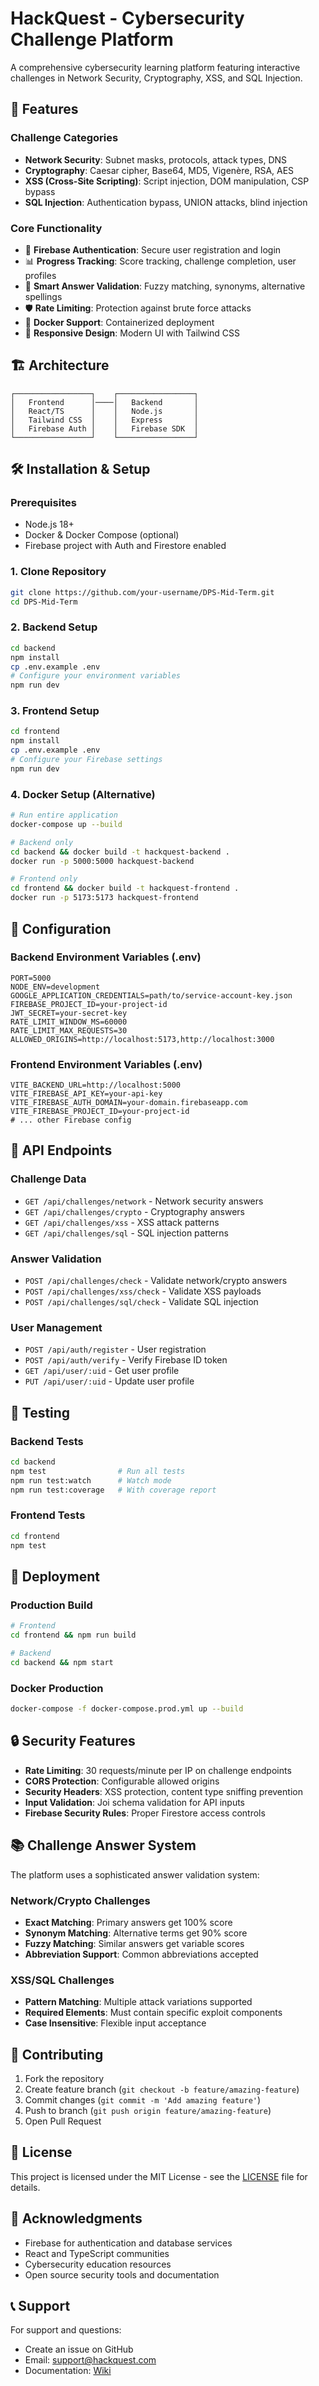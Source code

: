 # HackQuest - Cybersecurity Challenge Platform

A comprehensive cybersecurity learning platform featuring interactive challenges in Network Security, Cryptography, XSS, and SQL Injection.

## 🚀 Features

### Challenge Categories
- **Network Security**: Subnet masks, protocols, attack types, DNS
- **Cryptography**: Caesar cipher, Base64, MD5, Vigenère, RSA, AES
- **XSS (Cross-Site Scripting)**: Script injection, DOM manipulation, CSP bypass
- **SQL Injection**: Authentication bypass, UNION attacks, blind injection

### Core Functionality
- 🔐 **Firebase Authentication**: Secure user registration and login
- 📊 **Progress Tracking**: Score tracking, challenge completion, user profiles
- 🎯 **Smart Answer Validation**: Fuzzy matching, synonyms, alternative spellings
- 🛡️ **Rate Limiting**: Protection against brute force attacks
- 🐳 **Docker Support**: Containerized deployment
- 📱 **Responsive Design**: Modern UI with Tailwind CSS

## 🏗️ Architecture

```
┌─────────────────┐    ┌─────────────────┐
│   Frontend      │────│   Backend       │
│   React/TS      │    │   Node.js       │
│   Tailwind CSS  │    │   Express       │
│   Firebase Auth │    │   Firebase SDK  │
└─────────────────┘    └─────────────────┘
```

## 🛠️ Installation & Setup

### Prerequisites
- Node.js 18+ 
- Docker & Docker Compose (optional)
- Firebase project with Auth and Firestore enabled

### 1. Clone Repository
```bash
git clone https://github.com/your-username/DPS-Mid-Term.git
cd DPS-Mid-Term
```

### 2. Backend Setup
```bash
cd backend
npm install
cp .env.example .env
# Configure your environment variables
npm run dev
```

### 3. Frontend Setup  
```bash
cd frontend
npm install
cp .env.example .env
# Configure your Firebase settings
npm run dev
```

### 4. Docker Setup (Alternative)
```bash
# Run entire application
docker-compose up --build

# Backend only
cd backend && docker build -t hackquest-backend .
docker run -p 5000:5000 hackquest-backend

# Frontend only  
cd frontend && docker build -t hackquest-frontend .
docker run -p 5173:5173 hackquest-frontend
```

## 🔧 Configuration

### Backend Environment Variables (.env)
```env
PORT=5000
NODE_ENV=development
GOOGLE_APPLICATION_CREDENTIALS=path/to/service-account-key.json
FIREBASE_PROJECT_ID=your-project-id
JWT_SECRET=your-secret-key
RATE_LIMIT_WINDOW_MS=60000
RATE_LIMIT_MAX_REQUESTS=30
ALLOWED_ORIGINS=http://localhost:5173,http://localhost:3000
```

### Frontend Environment Variables (.env)
```env
VITE_BACKEND_URL=http://localhost:5000
VITE_FIREBASE_API_KEY=your-api-key
VITE_FIREBASE_AUTH_DOMAIN=your-domain.firebaseapp.com
VITE_FIREBASE_PROJECT_ID=your-project-id
# ... other Firebase config
```

## 📡 API Endpoints

### Challenge Data
- `GET /api/challenges/network` - Network security answers
- `GET /api/challenges/crypto` - Cryptography answers  
- `GET /api/challenges/xss` - XSS attack patterns
- `GET /api/challenges/sql` - SQL injection patterns

### Answer Validation
- `POST /api/challenges/check` - Validate network/crypto answers
- `POST /api/challenges/xss/check` - Validate XSS payloads
- `POST /api/challenges/sql/check` - Validate SQL injection

### User Management
- `POST /api/auth/register` - User registration
- `POST /api/auth/verify` - Verify Firebase ID token
- `GET /api/user/:uid` - Get user profile
- `PUT /api/user/:uid` - Update user profile

## 🧪 Testing

### Backend Tests
```bash
cd backend
npm test                # Run all tests
npm run test:watch      # Watch mode
npm run test:coverage   # With coverage report
```

### Frontend Tests
```bash
cd frontend
npm test
```

## 🚀 Deployment

### Production Build
```bash
# Frontend
cd frontend && npm run build

# Backend  
cd backend && npm start
```

### Docker Production
```bash
docker-compose -f docker-compose.prod.yml up --build
```

## 🔒 Security Features

- **Rate Limiting**: 30 requests/minute per IP on challenge endpoints
- **CORS Protection**: Configurable allowed origins
- **Security Headers**: XSS protection, content type sniffing prevention
- **Input Validation**: Joi schema validation for API inputs
- **Firebase Security Rules**: Proper Firestore access controls

## 📚 Challenge Answer System

The platform uses a sophisticated answer validation system:

### Network/Crypto Challenges
- **Exact Matching**: Primary answers get 100% score
- **Synonym Matching**: Alternative terms get 90% score  
- **Fuzzy Matching**: Similar answers get variable scores
- **Abbreviation Support**: Common abbreviations accepted

### XSS/SQL Challenges  
- **Pattern Matching**: Multiple attack variations supported
- **Required Elements**: Must contain specific exploit components
- **Case Insensitive**: Flexible input acceptance

## 🤝 Contributing

1. Fork the repository
2. Create feature branch (`git checkout -b feature/amazing-feature`)
3. Commit changes (`git commit -m 'Add amazing feature'`)
4. Push to branch (`git push origin feature/amazing-feature`)
5. Open Pull Request

## 📄 License

This project is licensed under the MIT License - see the [LICENSE](LICENSE) file for details.

## 🙏 Acknowledgments

- Firebase for authentication and database services
- React and TypeScript communities
- Cybersecurity education resources
- Open source security tools and documentation

## 📞 Support

For support and questions:
- Create an issue on GitHub
- Email: support@hackquest.com
- Documentation: [Wiki](https://github.com/your-username/DPS-Mid-Term/wiki)
